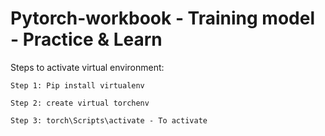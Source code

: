 ﻿# Pytorch-workbook - Training model - Practice & Learn

Steps to activate virtual environment:

    Step 1: Pip install virtualenv  

    Step 2: create virtual torchenv

    Step 3: torch\Scripts\activate - To activate 
 
 
 
